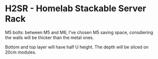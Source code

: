 # H2SR - Homelab Stackable Server Rack

M5 bolts: between M5 and M6, I've chosen M5 saving space, consdiering the walls will be thicker than the metal ones.

Bottom and top layer will have half U height. The depth will be sliced on 20cm modules.
